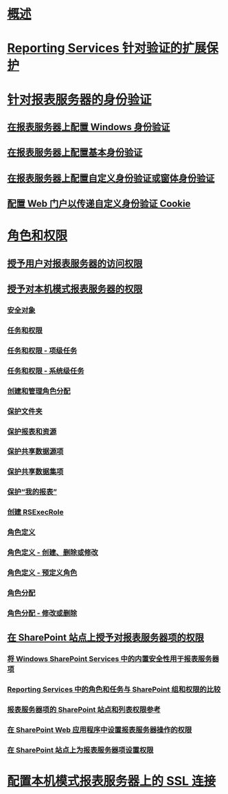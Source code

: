 # [概述](reporting-services-security-and-protection.md)  
# [Reporting Services 针对验证的扩展保护](extended-protection-for-authentication-with-reporting-services.md)  
# [针对报表服务器的身份验证](authentication-with-the-report-server.md)  
## [在报表服务器上配置 Windows 身份验证](configure-windows-authentication-on-the-report-server.md)  
## [在报表服务器上配置基本身份验证](configure-basic-authentication-on-the-report-server.md)  
## [在报表服务器上配置自定义身份验证或窗体身份验证](configure-custom-or-forms-authentication-on-the-report-server.md)  
## [配置 Web 门户以传递自定义身份验证 Cookie](configure-the-web-portal-to-pass-custom-authentication-cookies.md)  
# [角色和权限](roles-and-permissions-reporting-services.md)  
## [授予用户对报表服务器的访问权限](grant-user-access-to-a-report-server.md)  
## [授予对本机模式报表服务器的权限](granting-permissions-on-a-native-mode-report-server.md)  
### [安全对象](securable-items.md)  
### [任务和权限](tasks-and-permissions.md)  
### [任务和权限 - 项级任务](tasks-and-permissions-item-level-tasks.md)  
### [任务和权限 - 系统级任务](tasks-and-permissions-system-level-tasks.md)  
### [创建和管理角色分配](create-and-manage-role-assignments.md)  
### [保护文件夹](secure-folders.md)  
### [保护报表和资源](secure-reports-and-resources.md)  
### [保护共享数据源项](secure-shared-data-source-items.md)  
### [保护共享数据集项](secure-shared-dataset-items.md)  
### [保护“我的报表”](secure-my-reports.md)  
### [创建 RSExecRole](create-the-rsexecrole.md)  
### [角色定义](role-definitions.md)  
### [角色定义 - 创建、删除或修改](role-definitions-create-delete-or-modify.md)  
### [角色定义 - 预定义角色](role-definitions-predefined-roles.md)  
### [角色分配](role-assignments.md)  
### [角色分配 - 修改或删除](role-assignments-modify-or-delete.md)  
## [在 SharePoint 站点上授予对报表服务器项的权限](granting-permissions-on-report-server-items-on-a-sharepoint-site.md)  
### [将 Windows SharePoint Services 中的内置安全性用于报表服务器项](use-built-in-security-in-windows-sharepoint-services-for-report-server-items.md)  
### [Reporting Services 中的角色和任务与 SharePoint 组和权限的比较](reporting-services-roles-tasks-vs-sharepoint-groups-permissions.md)  
### [报表服务器项的 SharePoint 站点和列表权限参考](sharepoint-site-and-list-permission-reference-for-report-server-items.md)  
### [在 SharePoint Web 应用程序中设置报表服务器操作的权限](set-permissions-for-report-server-operations-in-a-sharepoint-web-application.md)  
### [在 SharePoint 站点上为报表服务器项设置权限](set-permissions-for-report-server-items-on-a-sharepoint-site.md)  
# [配置本机模式报表服务器上的 SSL 连接](configure-ssl-connections-on-a-native-mode-report-server.md)  
